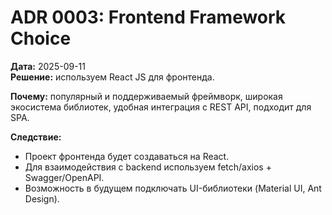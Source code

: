 # ADR 0003: Frontend Framework Choice

**Дата:** 2025-09-11  
**Решение:** используем React JS для фронтенда.  

**Почему:** популярный и поддерживаемый фреймворк, широкая экосистема библиотек, удобная интеграция с REST API, подходит для SPA.  

**Следствие:**  
- Проект фронтенда будет создаваться на React.  
- Для взаимодействия с backend используем fetch/axios + Swagger/OpenAPI.  
- Возможность в будущем подключать UI-библиотеки (Material UI, Ant Design).  
